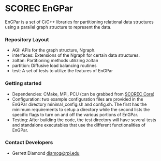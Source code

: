 # SCOREC EnGPar #

EnGPar is a set of C/C++ libraries for partitioning relational data structures using a parallel graph structure to represent the data.

### Repository Layout ###

* AGI: APIs for the graph structure, Ngraph.
* interfaces: Extensions of the Ngraph for certain data structures.
* zoltan: Partitioning methods utilizing zoltan
* partition: Diffusive load balancing routines
* test: A set of tests to utilize the features of EnGPar

### Getting started ###

* Dependencies: CMake, MPI, PCU (can be grabbed from [SCOREC Core](https://github.com/SCOREC/core))
* Configuration: two example configuration files are provided in the EnGPar directory minimal_config.sh and config.sh. The first has the minimum requirements to setup a directory while the second lists the specific flags to turn on and off the various portions of EnGPar.
* Testing: After building the code, the test directory will have several tests and standalone executables that use the different functionalities of EnGPar.

### Contact Developers ###
* Gerrett Diamond <diamog@rpi.edu>